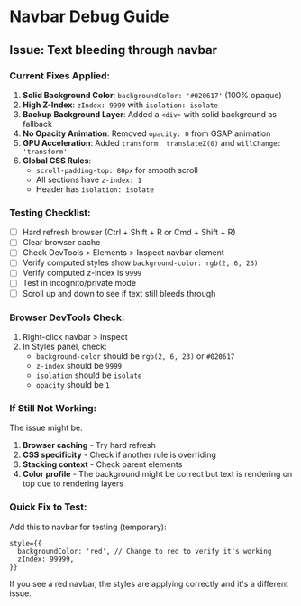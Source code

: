 # Navbar Debug Guide

## Issue: Text bleeding through navbar

### Current Fixes Applied:

1. **Solid Background Color**: `backgroundColor: '#020617'` (100% opaque)
2. **High Z-Index**: `zIndex: 9999` with `isolation: isolate`
3. **Backup Background Layer**: Added a `<div>` with solid background as fallback
4. **No Opacity Animation**: Removed `opacity: 0` from GSAP animation
5. **GPU Acceleration**: Added `transform: translateZ(0)` and `willChange: 'transform'`
6. **Global CSS Rules**: 
   - `scroll-padding-top: 80px` for smooth scroll
   - All sections have `z-index: 1`
   - Header has `isolation: isolate`

### Testing Checklist:

- [ ] Hard refresh browser (Ctrl + Shift + R or Cmd + Shift + R)
- [ ] Clear browser cache
- [ ] Check DevTools > Elements > Inspect navbar element
- [ ] Verify computed styles show `background-color: rgb(2, 6, 23)`
- [ ] Verify computed z-index is `9999`
- [ ] Test in incognito/private mode
- [ ] Scroll up and down to see if text still bleeds through

### Browser DevTools Check:

1. Right-click navbar > Inspect
2. In Styles panel, check:
   - `background-color` should be `rgb(2, 6, 23)` or `#020617`
   - `z-index` should be `9999`
   - `isolation` should be `isolate`
   - `opacity` should be `1`

### If Still Not Working:

The issue might be:
1. **Browser caching** - Try hard refresh
2. **CSS specificity** - Check if another rule is overriding
3. **Stacking context** - Check parent elements
4. **Color profile** - The background might be correct but text is rendering on top due to rendering layers

### Quick Fix to Test:

Add this to navbar for testing (temporary):
```tsx
style={{ 
  backgroundColor: 'red', // Change to red to verify it's working
  zIndex: 99999,
}}
```

If you see a red navbar, the styles are applying correctly and it's a different issue.
